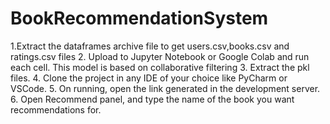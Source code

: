 # BookRecommendationSystem

1.Extract the dataframes archive file to get users.csv,books.csv and ratings.csv files
2. Upload to Jupyter Notebook or Google Colab and run each cell. This model is based on collaborative filtering
3. Extract the pkl files.
4. Clone the project in any IDE of your choice like PyCharm or VSCode. 
5. On running, open the link generated in the development server.
6. Open Recommend panel, and type the name of the book you want recommendations for.
